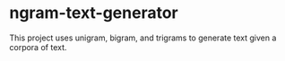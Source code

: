 # ngram-text-generator
This project uses unigram, bigram, and trigrams to generate text given a corpora of text.
